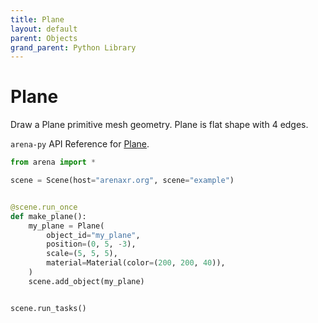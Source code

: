 ```yaml
---
title: Plane
layout: default
parent: Objects
grand_parent: Python Library
---
```


# Plane

Draw a Plane primitive mesh geometry. Plane is flat shape with 4 edges.

`arena-py` API Reference for [Plane](/content/python-api/objects/plane).

```python
from arena import *

scene = Scene(host="arenaxr.org", scene="example")


@scene.run_once
def make_plane():
    my_plane = Plane(
        object_id="my_plane",
        position=(0, 5, -3),
        scale=(5, 5, 5),
        material=Material(color=(200, 200, 40)),
    )
    scene.add_object(my_plane)


scene.run_tasks()
```
